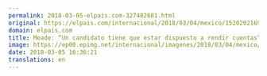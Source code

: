 ```yaml
---
permalink: 2018-03-05-elpais.com-327482681.html
original: https://elpais.com/internacional/2018/03/04/mexico/1520202169_819073.html#?ref=rss&format=simple&link=link
domain: elpais.com
title: Meade: “Un candidato tiene que estar dispuesto a rendir cuentas”
image: https://ep00.epimg.net/internacional/imagenes/2018/03/04/mexico/1520202169_819073_1520256296_rrss_normal.jpg
date: 2018-03-05 16:36:21
translations: en
---
```


